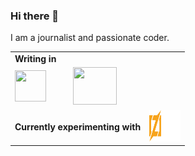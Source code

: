 ### Hi there 👋

I am a journalist and passionate coder.

<table style="border: none;">
  <tr><td colspan="3"><b>Writing in</b></td></tr>

<tr>
  <td><img src="https://foundation.rust-lang.org/img/rust-logo-blk.svg" width="50" height="50" /></td>
  <td><img src="https://go.dev/blog/go-brand/Go-Logo/PNG/Go-Logo_Blue.png" width="70" height="60" /></td>
 </tr>
  <tr>
    <td colspan="3"><b>Currently experimenting with</b></td>
    <td><img src="https://github.com/ziglang/logo/raw/master/zig-logo-light.svg" width="50" height="50" /></td>
  </tr>
</table>

<!--
**floscodes/floscodes** is a ✨ _special_ ✨ repository because its `README.md` (this file) appears on your GitHub profile.

Here are some ideas to get you started:

- 🔭 I’m currently working on ...
- 🌱 I’m currently learning ...
- 👯 I’m looking to collaborate on ...
- 🤔 I’m looking for help with ...
- 💬 Ask me about ...
- 📫 How to reach me: ...
- 😄 Pronouns: ...
- ⚡ Fun fact: ...
-->
